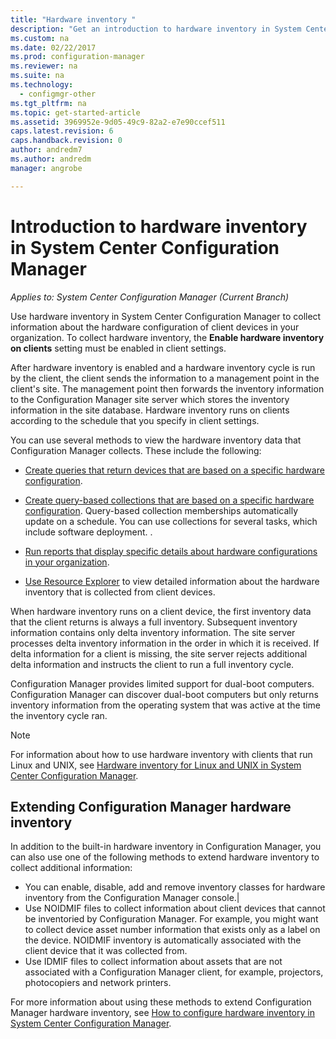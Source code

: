 ```yaml
---
title: "Hardware inventory "
description: "Get an introduction to hardware inventory in System Center Configuration Manager."
ms.custom: na
ms.date: 02/22/2017
ms.prod: configuration-manager
ms.reviewer: na
ms.suite: na
ms.technology:
  - configmgr-other
ms.tgt_pltfrm: na
ms.topic: get-started-article
ms.assetid: 3969952e-9d05-49c9-82a2-e7e90ccef511
caps.latest.revision: 6
caps.handback.revision: 0
author: andredm7ms.author: andredmmanager: angrobe

---
```

# Introduction to hardware inventory in System Center Configuration Manager*Applies to: System Center Configuration Manager (Current Branch)*
Use hardware inventory in System Center Configuration Manager to collect information about the hardware configuration of client devices in your organization. To collect hardware inventory, the **Enable hardware inventory on clients** setting must be enabled in client settings.  

 After hardware inventory is enabled and a hardware inventory cycle is run by the client, the client sends the information to a management point in the client's site. The management point then forwards the inventory information to the Configuration Manager site server which stores the inventory information in the site database. Hardware inventory runs on clients according to the schedule that you specify in client settings.  

 You can use several methods to view the hardware inventory data that Configuration Manager collects. These include the following:  

-   [Create queries that return devices that are based on a specific hardware configuration](../../../../core/servers/manage/queries-technical-reference.md).  

-   [Create query-based collections that are based on a specific hardware configuration](../../../../core/clients/manage/collections/introduction-to-collections.md). Query-based collection memberships automatically update on a schedule. You can use collections for several tasks, which include software deployment. .  

-   [Run reports that display specific details about hardware configurations in your organization](../../../../core/servers/manage/reporting.md).   

-   [Use Resource Explorer](../../../../core/clients/manage/inventory/use-resource-explorer-to-view-hardware-inventory.md) to view detailed information about the hardware inventory that is collected from client devices.   

 When hardware inventory runs on a client device, the first inventory data that the client returns is always a full inventory. Subsequent inventory information contains only delta inventory information. The site server processes delta inventory information in the order in which it is received. If delta information for a client is missing, the site server rejects additional delta  information and instructs the client to run a full inventory cycle.  

 Configuration Manager provides limited support for dual-boot computers. Configuration Manager can discover dual-boot computers but only returns inventory information from the operating system that was active at the time the inventory cycle ran.  

> [!NOTE]  
>  For information about how to use hardware inventory with clients that run Linux and UNIX, see [Hardware inventory for Linux and UNIX in System Center Configuration Manager](../../../../core/clients/manage/inventory/hardware-inventory-for-linux-and-unix.md).  

## Extending Configuration Manager hardware inventory  
 In addition to the built-in hardware inventory in Configuration Manager, you can also use one of the following methods to extend hardware inventory to collect additional information:  

- You can enable, disable, add and remove inventory classes for hardware inventory from the Configuration Manager console.|  
- Use NOIDMIF files to collect information about client devices that cannot be inventoried by Configuration Manager. For example, you might want to collect device asset number information that exists only as a label on the device. NOIDMIF inventory is automatically associated with the client device that it was collected from.  
- Use IDMIF files to collect information about assets that are not associated with a Configuration Manager client, for example, projectors, photocopiers and network printers.  

 For more information about using these methods to extend Configuration Manager hardware inventory, see [How to configure hardware inventory in System Center Configuration Manager](../../../../core/clients/manage/inventory/configure-hardware-inventory.md).  
